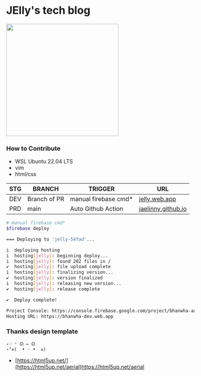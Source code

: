# JElly's tech blog
<image src="https://github.com/Jaelinny/jaelinny.github.io/assets/148875683/f3de9d67-7ade-48b9-904f-622aa3ea36bd" width=300 />

### How to Contribute
- WSL Ubuntu 22.04 LTS
- vim
- html/css

|STG|BRANCH|TRIGGER|URL|
|------|---|---|---
|DEV|Branch of PR|manual firebase cmd*|[jelly.web.app](https://jelly.web.app/)|
|PRD|main|Auto Github Action|[jaelinny.github.io](https://jaelinny.github.io/)|

```bash
# manual firebase cmd*
$firebase deploy

=== Deploying to 'jelly-54fad'...

i  deploying hosting
i  hosting[jelly]: beginning deploy...
i  hosting[jelly]: found 202 files in /
✔  hosting[jelly]: file upload complete
i  hosting[jelly]: finalizing version...
✔  hosting[jelly]: version finalized
i  hosting[jelly]: releasing new version...
✔  hosting[jelly]: release complete

✔  Deploy complete!

Project Console: https://console.firebase.google.com/project/bhanwha-aa806/overview
Hosting URL: https://bhanwha-dev.web.app
```
### Thanks design template
```
˖♡ ⁺ ᘏ ⑅ ᘏ
˖°ฅ(  • · •  ฅ)
```
- [https://html5up.net/](https://html5up.net/aerial)https://html5up.net/aerial
